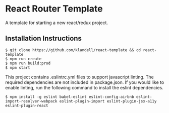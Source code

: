# React Router Template
A template for starting a new react/redux project.

## Installation Instructions
```
$ git clone https://github.com/klandell/react-template && cd react-template
$ npm run create
$ npm run build:prod
$ npm start
```

This project contains .eslintrc.yml files to support javascript linting.  The required dependencies are not included in package.json.  If you would like to enable linting, run the following command to install the eslint dependencies.
```
$ npm install -g eslint babel-eslint eslint-config-airbnb eslint-import-resolver-webpack eslint-plugin-import eslint-plugin-jsx-a11y eslint-plugin-react
```
